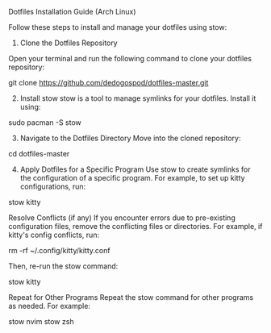 Dotfiles Installation Guide (Arch Linux)

Follow these steps to install and manage your dotfiles using stow:

1. Clone the Dotfiles Repository
   
Open your terminal and run the following command to clone your dotfiles repository:


git clone https://github.com/dedogospod/dotfiles-master.git

2. Install stow
stow is a tool to manage symlinks for your dotfiles. Install it using:

sudo pacman -S stow

3. Navigate to the Dotfiles Directory
Move into the cloned repository:

cd dotfiles-master

4. Apply Dotfiles for a Specific Program
Use stow to create symlinks for the configuration of a specific program. For example, to set up kitty configurations, run:

stow kitty

Resolve Conflicts (if any)
If you encounter errors due to pre-existing configuration files, remove the conflicting files or directories. For example, if kitty's config conflicts, run:

rm -rf ~/.config/kitty/kitty.conf

Then, re-run the stow command:

stow kitty

Repeat for Other Programs
Repeat the stow command for other programs as needed. For example:

stow nvim
stow zsh
